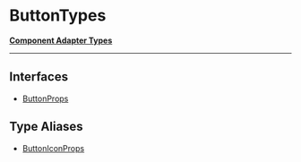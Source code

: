 # ButtonTypes

[**Component Adapter Types**](component-inventory.md)

***

## Interfaces

- [ButtonProps](Button.ButtonTypes.Interface.ButtonProps.md)

## Type Aliases

- [ButtonIconProps](Button.ButtonTypes.TypeAlias.ButtonIconProps.md)
